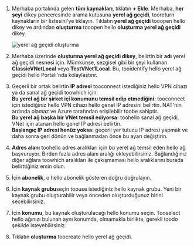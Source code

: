 1. Merhaba portalında gelen **tüm kaynakları**, tıklatın **+ Ekle**. Merhaba, **her şeyi** dikey penceresinde arama kutusuna **yerel ağ geçidi**, tooreturn kaynakların bir listesini'ye tıklayın. Tıklatın **yerel ağ geçidi** tooopen hello dikey ve ardından **oluşturma** tooopen hello **oluşturma yerel ağ geçidi** dikey.
   
    ![yerel ağ geçidi oluşturma](./media/vpn-gateway-add-lng-rm-portal-include/lng.png)

2. Merhaba üzerinde **oluşturma yerel ağ geçidi dikey**, belirtin bir **adı** yerel ağ geçidi nesnesi için. Mümkünse, sezgisel gibi bir şeyi kullanan **ClassicVNetLocal** veya **TestVNet1Local**. Bu, tooidentify hello yerel ağ geçidi hello Portalı'nda kolaylaştırır.
3. Geçerli bir ortak belirtin **IP adresi** tooconnect istediğiniz hello VPN cihazı ya da sanal ağ geçidi toowhich için.<br>**Bu yerel ağ bir şirket içi konumunu temsil edip etmediğini:** tooconnect için istediğiniz hello VPN cihazı hello genel IP adresini belirtin. NAT'nin ardında olamaz ve Azure tarafından erişilebilir toobe sahiptir.<br>**Bu yerel ağ başka bir VNet temsil ediyorsa:** toohello sanal ağ geçidi, VNet için atanan hello genel IP adresi belirtin.<br>**Başlangıç IP adresi henüz yoksa:** geçerli yer tutucu IP adresi yapmak ve daha sonra geri dönün ve bağlanmadan önce bu ayarı değiştirin.
4. **Adres alanı** toohello adres aralıkları için bu yerel ağ temsil eden hello ağ başvuruyor. Birden fazla adres alanı aralığı ekleyebilirsiniz. Bağlandığınız diğer ağlara toowhich aralıkları ile çakışmaması hello aralıklarını burada belirttiğiniz emin olun.
5. İçin **abonelik**, o hello abonelik gösteren doğru doğrulayın.
6. İçin **kaynak grubu**seçin toouse istediğiniz hello kaynak grubu. Yeni bir kaynak grubu oluşturabilir veya önceden oluşturduğunuz birini seçebilirsiniz.
7. İçin **konumu**, bu kaynak oluşturulacağı hello konumu seçin. Tooselect hello ağınızı bulunan aynı konumda, olmamakla birlikte, gerekli toodo şekilde isteyebilirsiniz.
8. Tıklatın **oluşturma** toocreate hello yerel ağ geçidi.

